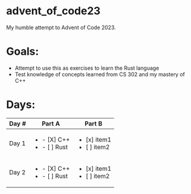 # advent_of_code23
My humble attempt to Advent of Code 2023.

# Goals:
* Attempt to use this as exercises to learn the Rust language
* Test knowledge of concepts learned from CS 302 and my mastery of C++


# **Days**:
|Day #|Part A|Part B|
|-----|------|------|
|Day 1|<ul><li>- [X] C++</li><li>- [ ] Rust</li></ul> |<ul><li>[x] item1</li><li>[ ] item2</li></ul>|
|Day 2|<ul><li>- [X] C++</li><li>- [ ] Rust</li></ul> |<ul><li>[x] item1</li><li>[ ] item2</li></ul>|
